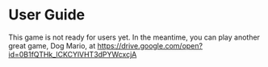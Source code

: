 # User Guide

This game is not ready for users yet. In the meantime, you can play another great game, Dog Mario, at https://drive.google.com/open?id=0B1fQTHk_lCKCYlVHT3dPYWcxcjA